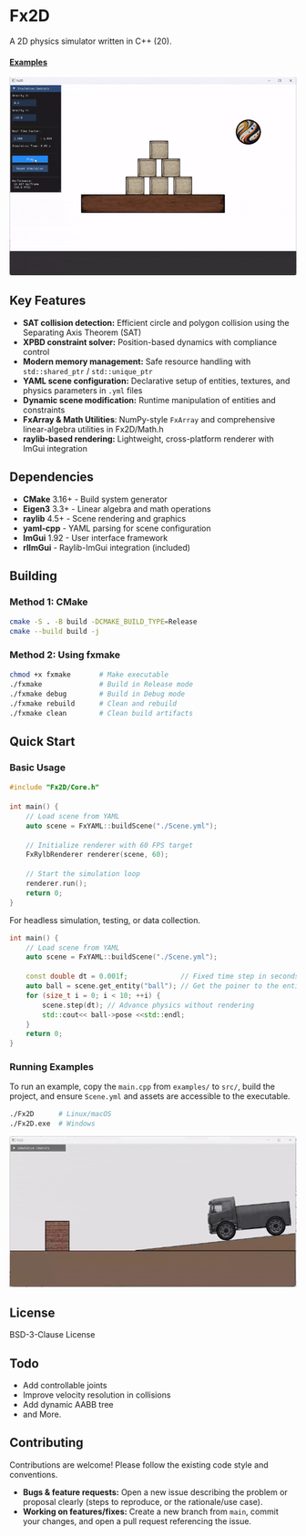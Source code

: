 # Fx2D

A 2D physics simulator written in C++ (20).

#### [Examples](./examples/)
![image](./examples/stacked_boxes/play.gif)

## Key Features
- **SAT collision detection:** Efficient circle and polygon collision using the Separating Axis Theorem (SAT)
- **XPBD constraint solver:** Position-based dynamics with compliance control
- **Modern memory management:** Safe resource handling with `std::shared_ptr` / `std::unique_ptr`
- **YAML scene configuration:** Declarative setup of entities, textures, and physics parameters in `.yml` files
- **Dynamic scene modification:** Runtime manipulation of entities and constraints
- **FxArray & Math Utilities**: NumPy-style `FxArray` and comprehensive linear-algebra utilities in Fx2D/Math.h
- **raylib-based rendering:** Lightweight, cross-platform renderer with ImGui integration


## Dependencies

- **CMake** 3.16+ - Build system generator
- **Eigen3** 3.3+ - Linear algebra and math operations
- **raylib** 4.5+ - Scene rendering and graphics
- **yaml-cpp** - YAML parsing for scene configuration
- **ImGui** 1.92 - User interface framework
- **rlImGui** - Raylib-ImGui integration (included) 

## Building

### Method 1: CMake

```bash
cmake -S . -B build -DCMAKE_BUILD_TYPE=Release
cmake --build build -j
```

### Method 2: Using fxmake

```bash
chmod +x fxmake       # Make executable
./fxmake              # Build in Release mode
./fxmake debug        # Build in Debug mode
./fxmake rebuild      # Clean and rebuild
./fxmake clean        # Clean build artifacts
```

## Quick Start

### Basic Usage
```cpp
#include "Fx2D/Core.h"

int main() {
    // Load scene from YAML
    auto scene = FxYAML::buildScene("./Scene.yml");

    // Initialize renderer with 60 FPS target
    FxRylbRenderer renderer(scene, 60);
    
    // Start the simulation loop
    renderer.run();
    return 0;
}
```

For headless simulation, testing, or data collection.
```cpp
int main() {
    // Load scene from YAML
    auto scene = FxYAML::buildScene("./Scene.yml");

    const double dt = 0.001f;             // Fixed time step in seconds
    auto ball = scene.get_entity("ball"); // Get the poiner to the entity by name "ball"
    for (size_t i = 0; i < 10; ++i) {
        scene.step(dt); // Advance physics without rendering
        std::cout<< ball->pose <<std::endl;  
    }
    return 0;
}
```

### Running Examples

To run an example, copy the `main.cpp` from `examples/` to `src/`, build the project, and ensure `Scene.yml` and assets are accessible to the executable.

```bash
./Fx2D      # Linux/macOS
./Fx2D.exe  # Windows
```

![truck](./examples/truck/play.gif)

## License

BSD-3-Clause License

## Todo

- Add controllable joints
- Improve velocity resolution in collisions  
- Add dynamic AABB tree
- and More.

## Contributing

Contributions are welcome! Please follow the existing code style and conventions.

- **Bugs & feature requests:** Open a new issue describing the problem or proposal clearly (steps to reproduce, or the rationale/use case).
- **Working on features/fixes:** Create a new branch from `main`, commit your changes, and open a pull request referencing the issue.
